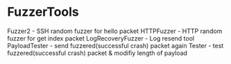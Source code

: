 # FuzzerTools
Fuzzer2 - SSH random fuzzer for hello packet
HTTPFuzzer - HTTP random fuzzer for get index packet
LogRecoveryFuzzer - Log resend tool
PayloadTester - send fuzzered(successful crash) packet again
Tester - test fuzzered(successful crash) packet  & modifiy length of payload
